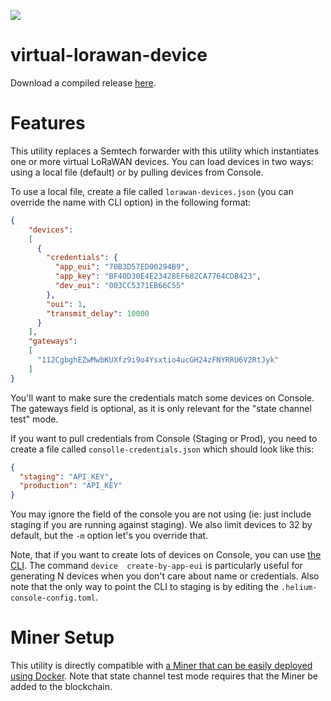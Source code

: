 [![](https://travis-ci.com/helium/virtual-lorawan-device.svg?token=35YrBmyVB8LNrXzjrRop&branch=master)](https://travis-ci.com/helium/virtual-lorawan-device)
# virtual-lorawan-device
Download a compiled release [here](https://github.com/helium/virtual-lorawan-devicec/releases).
# Features
This utility replaces a Semtech forwarder with this utility which instantiates
one or more virtual LoRaWAN devices. You can load devices in two ways: using
a local file (default) or by pulling devices from Console.

To use a local file, create a file called `lorawan-devices.json` (you can
override the name with CLI option) in the following format:
```json
{
    "devices":
    [
      {
        "credentials": {
          "app_eui": "70B3D57ED00294B9",
          "app_key": "BF40D30E4E23428EF682CA7764CDB423",
          "dev_eui": "003CC5371EB66C55"
        },
        "oui": 1,
        "transmit_delay": 10000
      }
    ],
    "gateways":
    [
      "112CgbghEZwMwbKUXfz9i9o4Ysxtio4ucGH24zFNYRRU6V2RtJyk"
    ] 
}
```
You'll want to make sure the credentials match some devices on Console.
The gateways field is optional, as it is only relevant for the "state channel test" mode.

If you want to pull credentials from Console (Staging or Prod), you need
to create a file called `consolle-credentials.json` which should look like this:

```json
{
  "staging": "API_KEY",
  "production": "API_KEY"
}
```

You may ignore the field of the console you are not using (ie: just include staging
if you are running against staging). We also limit devices to 32 by default, but
the `-m` option let's you override that.

Note, that if you want to create lots of devices on Console, you can use 
[the CLI](https://github.com/helium/helium-console-cli). The command `device 
create-by-app-eui` is particularly useful for generating N devices when you don't 
care about name or credentials. 
Also note that the only way to point the CLI to staging is by editing the 
`.helium-console-config.toml`.

# Miner Setup
This utility is directly compatible with [a Miner that can be easily deployed using Docker](https://developer.helium.com/blockchain/run-your-own-miner). Note that state channel test mode requires that the Miner be added to the blockchain.